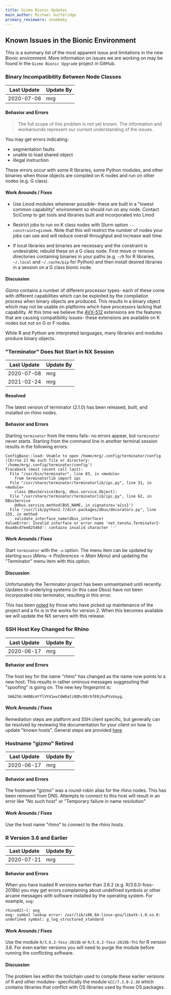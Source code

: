 ```yaml
---
title: Gizmo Bionic Updates
main_author: Michael Gutteridge
primary_reviewers: atombaby
---
```


## Known Issues in the Bionic Environment

This is a summary list of the most apparent issus and limitations in the new Bionic environment.  More information on issues we are working on may be found in the `Gizmo Bionic Upgrade` project in GitHub.

### Binary Incompatibility Between Node Classes

| Last Update  | Update By  |
|--------------|------------|
| 2020-07-06   | mrg        |

#### Behavior and Errors

> The full scope of this problem is not yet known.  The information and workarounds represent our current understanding of the issues.

You may get errors indicating:

 - segmentation faults
 - unable to load shared object
 - illegal instruction

These errors occur with some R libraries, some Python modules, and other binaries when those objects are compiled on K nodes and run on other nodes (e.g. G class).

#### Work Arounds / Fixes

 - Use Lmod modules whenever possible- these are built in a "lowest common capability" environment so should run on any node.  Contact SciComp to get tools and libraries built and incorporated into Lmod

 - Restrict jobs to run on K class nodes with Slurm option `--constraint=gizmok`.  Note that this will restrict the number of nodes your jobs can use and will reduce overall throughput and increase wait time.

 - If local libraries and binaries are necessary and the constraint is undesirable, rebuild these on a G class node.  First move or remove directories containing binaries in your paths (e.g. `~/R` for R libraries, `~/.local` and `~/.cache/pip` for Python) and then install desired libraries in a session on a G class bionic node.

#### Discussion

_Gizmo_ contains a number of different processor types- each of these come with different capabilities which can be exploited by the compilation process when binary objects are produced.  This results in a binary object which may not be usable on platforms which have processors lacking that capability.  At this time we believe the [AVX-512](https://en.wikipedia.org/wiki/AVX-512) extensions are the features that are causing compatibility issues- these extensions are available on K nodes but not on G or F nodes.

While R and Python are interpreted languages, many libraries and modules produce binary objects.

### "Terminator" Does Not Start in NX Session

| Last Update  | Update By  |
|--------------|------------|
| 2020-07-08   | mrg        |
| 2021-02-24   | mrg        |

#### Resolved

The latest version of terminator (2.1.0) has been released, built, and installed on rhino nodes.

#### Behavior and Errors

Starting `terminator` from the menu fails- no errors appear, but `terminator` never starts.  Starting from the command line in another terminal session results in the following errors:

```
ConfigBase::load: Unable to open /home/mrg/.config/terminator/config ([Errno 2] No such file or directory: '/home/mrg/.config/terminator/config')
Traceback (most recent call last):
  File "/usr/bin/terminator", line 83, in <module>
    from terminatorlib import ipc
  File "/usr/share/terminator/terminatorlib/ipc.py", line 31, in <module>
    class DBusService(Borg, dbus.service.Object):
  File "/usr/share/terminator/terminatorlib/ipc.py", line 62, in DBusService
    @dbus.service.method(BUS_NAME, in_signature='a{ss}')
  File "/usr/lib/python2.7/dist-packages/dbus/decorators.py", line 155, in method
    validate_interface_name(dbus_interface)
ValueError: Invalid interface or error name 'net.tenshu.Terminator2-0xa48cd7ee82546d': contains invalid character '-'
```

#### Work Arounds / Fixes

Start `terminator` with the `-u` option.  The menu item can be updated by starting `mozo` (_Menu_ -> _Preferences_ -> _Main Menu_) and updating the "Terminator" menu item with this option.

#### Discussion

Unfortunately the Terminator project has been unmaintained until recently. Updates to underlying systems (in this case Dbus) have not been incorporated into terminator, resulting in this error.

This has been [noted](https://github.com/gnome-terminator/terminator/pull/88) by those who have picked up maintenance of the project and a fix is in the works for version 2.  When this becomes available we will update the NX servers with this release.

### SSH Host Key Changed for Rhino

| Last Update  | Update By  |
|--------------|------------|
| 2020-06-17   | mrg        |

#### Behavior and Errors

The host key for the name "rhino" has changed as the name now points to a new host.  This results in rather ominous messages suggessting that "spoofing" is going on.  The new key fingerprint is:

     SHA256:Hd8BcmYflVY41wvC6W0ati0Qhc8OrhfE0jbuPVvUuyg.

#### Work Arounds / Fixes

Remediation steps are platform and SSH client specific, but generally can be resolved by reviewing the documentation for your client on how to update "known hosts".  General steps are provided [here](/compdemos/ssh_host_key_management/)

### Hostname "gizmo" Retired

| Last Update  | Update By  |
|--------------|------------|
| 2020-06-17   | mrg        |


#### Behavior and Errors

The hostname "gizmo" was a round-robin alias for the rhino nodes.  This has been removed from DNS.  Attempts to connect to this host will result in an error like "No such host" or "Temporary failure in name resolution"

#### Work Arounds / Fixes

Use the host name "rhino" to connect to the rhino hosts.

### R Version 3.6 and Earlier

| Last Update  | Update By  |
|--------------|------------|
| 2020-07-21   | mrg        |

#### Behavior and Errors

When you have loaded R versions earlier than 3.6.2 (e.g. R/3.6.0-foss-2018b) you may get errors complaining about undefined symbols or other arcane messages with software installed by the operating system.  For example, `eog`:

```
rhino02[~]: eog
eog: symbol lookup error: /usr/lib/x86_64-linux-gnu/libatk-1.0.so.0: undefined symbol: g_log_structured_standard
```

#### Work Arounds / Fixes

Use the module `R/3.6.2-foss-2019b` or `R/3.6.2-foss-2019b-fh1` for R version 3.6.  For even earlier versions you will need to purge the module before running the conflicting software.

#### Discussion

The problem lies within the toolchain used to compile these earlier versions of R and other modules- specifically the module `GCC/7.3.0-2.30` which contains libraries that conflict with OS libraries used by those OS packages.
